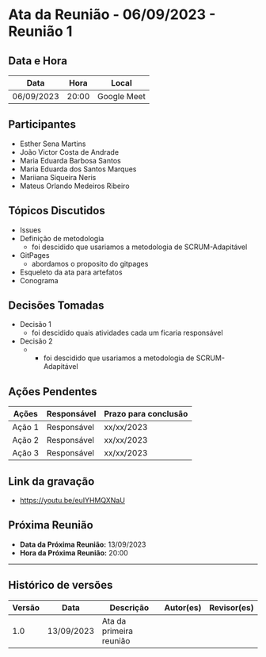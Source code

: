 # Ata da Reunião - 06/09/2023 - Reunião 1

## Data e Hora
| Data          | Hora    | Local       |
|---------------|---------|-------------|
| 06/09/2023    | 20:00   | Google Meet |

  
## Participantes
* Esther Sena Martins 
* João Victor Costa de Andrade
* Maria Eduarda Barbosa Santos 
* Maria Eduarda dos Santos Marques 
* Mariiana Siqueira Neris
* Mateus Orlando Medeiros Ribeiro

## Tópicos Discutidos
* Issues
* Definição de metodologia
  - foi descidido que usariamos a metodologia de SCRUM-Adapitável
* GitPages
  - abordamos o proposito do gitpages
* Esqueleto da ata para artefatos
* Conograma

## Decisões Tomadas
* Decisão 1
  - foi descidido quais atividades cada um ficaria responsável
* Decisão 2
  - - foi descidido que usariamos a metodologia de SCRUM-Adapitável

## Ações Pendentes
| Ações       | Responsável     | Prazo para conclusão |
|-------------|-----------------|----------------------|
| Ação 1      | Responsável     | xx/xx/2023           |
| Ação 2      | Responsável     | xx/xx/2023           |
| Ação 3      | Responsável     | xx/xx/2023           |

## Link da gravação
* https://youtu.be/euIYHMQXNaU

## Próxima Reunião
* **Data da Próxima Reunião:** 13/09/2023
* **Hora da Próxima Reunião:** 20:00
---

## Histórico de versões
| Versão | Data       | Descrição                   | Autor(es)     | Revisor(es) |
|--------|------------|-----------------------------|---------------|-------------|
| 1.0    | 13/09/2023 | Ata da primeira reunião     |               |             |
